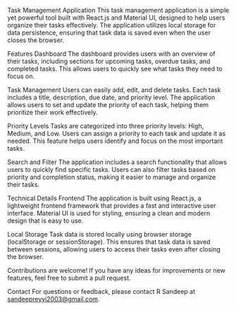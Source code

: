 Task Management Application
This task management application is a simple yet powerful tool built with React.js and Material UI, designed to help users organize their tasks effectively. The application utilizes local storage for data persistence, ensuring that task data is saved even when the user closes the browser.

Features
Dashboard
The dashboard provides users with an overview of their tasks, including sections for upcoming tasks, overdue tasks, and completed tasks. This allows users to quickly see what tasks they need to focus on.

Task Management
Users can easily add, edit, and delete tasks. Each task includes a title, description, due date, and priority level. The application allows users to set and update the priority of each task, helping them prioritize their work effectively.

Priority Levels
Tasks are categorized into three priority levels: High, Medium, and Low. Users can assign a priority to each task and update it as needed. This feature helps users identify and focus on the most important tasks.

Search and Filter
The application includes a search functionality that allows users to quickly find specific tasks. Users can also filter tasks based on priority and completion status, making it easier to manage and organize their tasks.

Technical Details
Frontend
The application is built using React.js, a lightweight frontend framework that provides a fast and interactive user interface. Material UI is used for styling, ensuring a clean and modern design that is easy to use.

Local Storage
Task data is stored locally using browser storage (localStorage or sessionStorage). This ensures that task data is saved between sessions, allowing users to access their tasks even after closing the browser.

Contributions are welcome! If you have any ideas for improvements or new features, feel free to submit a pull request.

Contact
For questions or feedback, please contact R Sandeep at sandeepreyyi2003@gmail.com.
